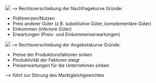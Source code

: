 ![](Pasted%20image%2020240423161910.png)
--> Rechtsverschiebung der Nachfragekurve 
Gründe:
- Präferenzen/Nutzen 
- Preis anderer Güter (z.B. substitutive Güter, komplementäre Güter)
- Einkommen (inferiore Güter)
- Erwartungen (Preis- und Einkommenserwartungen)

![](Pasted%20image%2020240423162513.png)
--> Rechtsverschiebung der Angebotskurve 
Gründe:
- Preise der Produktionsfaktoren sinken 
- Produktivität der Faktoren steigt 
- Preiserwartungen für die Unternehmen sinken 

--> führt zur Störung des Marktgleichgewichtes 